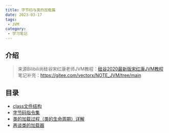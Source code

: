 ```yaml
---
title: 字节码与类的加载篇
date: 2023-03-17
tags:
 - JVM
category:
 - 学习笔记
---
```


## 介绍

> 来源Bilibili尚硅谷宋红康老师JVM教程：[硅谷2020最新版宋红康JVM教程](https://www.bilibili.com/video/BV1PJ411n7xZ)
> 笔记补充：https://gitee.com/vectorx/NOTE_JVM/tree/main

## 目录

- [class文件结构](01-class文件结构/README.md)
- [字节码指令集](02-字节码指令集/README.md)
- [类的加载过程（类的生命周期）详解](03-类的加载过程（类的生命周期）详解/README.md)
- [再谈类的加载器](04-再谈类的加载器/README.md)

